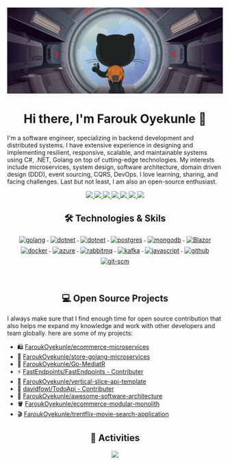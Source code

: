 ![](assets/header.png)

<h1 align="center">Hi there, I'm Farouk Oyekunle 👋</h1>

I'm a software engineer, specializing in backend development and distributed systems. I have extensive experience in designing and implementing resilient, responsive, scalable, and maintainable systems using C#, .NET, Golang on top of cutting-edge technologies. My interests include microservices, system design, software architecture, domain driven design (DDD), event sourcing, CQRS, DevOps. I love learning, sharing, and facing challenges. Last but not least, I am also an open-source enthusiast.

<p align="center"> 
 <a href="https://twitter.com/FaroukOyekunle" alt="Farouk Oyekunle's twitter">
   <img src="https://img.shields.io/badge/%20-Twitter-%231DA1F2?logo=twitter&logoColor=white&style=for-the-badge" />
 </a>
 <a href="https://FaroukOyekunle.com" alt="Farouk Oyekunle's blog">
   <img src="https://img.shields.io/static/v1?style=for-the-badge&message=Blog&color=%23F58025&logo=rss&logoColor=FFFFFF&label=" />
 </a>
  <a href="https://www.youtube.com/faroukoyekunle" alt="Farouk Oyekunle's youtube">
   <img src="https://img.shields.io/badge/%20-YouTube-%23FF0000?logo=youtube&logoColor=white&style=for-the-badge" />
 </a>
 <a href="https://github.com/FaroukOyekunle" alt="Farouk Oyekunle's github">
   <img src="https://img.shields.io/badge/%20-GitHub-black?logo=GitHub&logoColor=white&style=for-the-badge" />
 </a>
 <a href="https://www.linkedin.com/in/faroukoyekunle" alt="Farouk Oyekunle's linkedin">
   <img src="https://img.shields.io/badge/%20-LinkedIn-%230A66C2?logo=linkedin&logoColor=white&style=for-the-badge&link=https://www.linkedin.com/in/faroukoyekunle" />
 </a>
 <a href="https://faroukoyekunle.netlify.app" alt="Farouk Oyekunle's blog">
   <img src="tps://img.shields.io/badge/%20-Blog-%23FF5722?logo=blogger&logoColor=white&style=for-the-badge" />
 </a>
 <a>
   <img src="https://komarev.com/ghpvc/?username=faroukoyekunle&color=ff69b4&style=for-the-badge" />
 </a>
</p>

<h2 align="center">🛠 Technologies & Skils</h2>

<p align="center">
    <a href="">
        <img src="https://cdn.jsdelivr.net/gh/devicons/devicon/icons/csharp/csharp-original.svg" alt="golang" width="54"
            height="54" style="vertical-align:top; margin:4px;">
    </a>
     <a href="https://dotnet.microsoft.com/">
          <img src="https://www.vectorlogo.zone/logos/dotnet/dotnet-ar21.svg" alt="dotnet" 
              width="54" height="54" style="vertical-align:top; margin:4px;">
    </a>
    <a href="https://dotnet.microsoft.com/">
        <img src="https://cdn.jsdelivr.net/gh/devicons/devicon/icons/dotnetcore/dotnetcore-original.svg" width="54"
            height="54" alt="dotnet" style="vertical-align:top; margin:4px;">
    </a>
    <a href="">
        <img src="https://cdn.jsdelivr.net/gh/devicons/devicon/icons/postgresql/postgresql-original-wordmark.svg"
            width="54" height="54" alt="postgres" style="vertical-align:top; margin:4px">
    </a>
    <a href="https://www.mongodb.com/">
        <img src="https://cdn.jsdelivr.net/gh/devicons/devicon/icons/mongodb/mongodb-original-wordmark.svg" width="54"
            height="54" alt="mongodb" style="vertical-align:top; margin:4px;">
    </a>
    <a href="https://dotnet.microsoft.com/apps/aspnet/web-apps/blazor">
         <img src="https://upload.wikimedia.org/wikipedia/commons/d/d0/Blazor.png" width="54"
             height="54" alt="Blazor" style="vertical-align:top; margin:4px">
    </a>
    <a href="https://hub.docker.com/">
        <img src="https://cdn.jsdelivr.net/gh/devicons/devicon/icons/docker/docker-original-wordmark.svg" width="54"
            height="54" alt="docker" style="vertical-align:top; margin:4px">
    </a>
    <a href="https://azure.microsoft.com">
        <img src="https://cdn.jsdelivr.net/gh/devicons/devicon/icons/azure/azure-original.svg" width="54" height="54"
            alt="azure" style="vertical-align:top; margin:4px">
    </a>
    <a href="https://www.rabbitmq.com">
         <img src="https://www.vectorlogo.zone/logos/rabbitmq/rabbitmq-ar21.svg" width="54" height="54" alt="rabbitmq" 
             style="vertical-align:top; margin:4px">
    </a>
    <a href="">
        <img src="https://cdn.jsdelivr.net/gh/devicons/devicon/icons/apachekafka/apachekafka-original.svg"
            width="64" height="64" alt="kafka" style="vertical-align:top; margin:4px;">
    </a>
    <a href="">
        <img src="https://cdn.jsdelivr.net/gh/devicons/devicon/icons/javascript/javascript-original.svg" width="54"
            height="54" alt="javascript" style="vertical-align:top; margin:4px">
    </a>
    <a href="https://www.github.com">
         <img src="https://www.vectorlogo.zone/logos/github/github-ar21.svg" alt="github" width="54" 
             height="54" style="vertical-align:top; margin:4px">
    </a>
    <a href="https://www.git.com">
          <img src="https://www.vectorlogo.zone/logos/git-scm/git-scm-ar21.svg" alt="git-scm" width="54" height="54"
               style="vertical-align:top; margin:4px">
    </a>
</p>

<br/>

<h2 align="center">💻 Open Source Projects</h2>

<p align="left">
  I always make sure that I find enough time for open source contribution that also helps me expand my knowledge and work with other developers and team globally. here are some of my projects:
</p>

- 🛍️ [FaroukOyekunle/ecommerce-microservices](https://github.com/FaroukOyekunle/ecommerce-microservices)
- 🧺 [FaroukOyekunle/store-golang-microservices](https://github.com/FaroukOyekunle/store-golang-microservices)
- 🚃 [FaroukOyekunle/Go-MediatR](https://github.com/FaroukOyekunle/Go-MediatR)
- ⚡ [FastEndpoints/FastEndpoints - Contributer](https://github.com/FastEndpoints/FastEndpoints)
- 🐉 [FaroukOyekunle/vertical-slice-api-template](https://github.com/FaroukOyekunle/vertical-slice-api-template)
- 📙 [davidfowl/TodoApi - Contributer](https://github.com/davidfowl/TodoApi)
- 🚀 [FaroukOyekunle/awesome-software-architecture](https://github.com/FaroukOyekunle/awesome-software-architecture)
- 🪣 [FaroukOyekunle/ecommerce-modular-monolith](https://github.com/FaroukOyekunle/ecommerce-modular-monolith)
- 🎬 [FaroukOyekunle/trentflix-movie-search-application](https://github.com/FaroukOyekunle/Trentflix.Backend)

<h2 align="center">🚀 Activities</h2>
<p align="center">
  <a href="#" alt="Farouk Oyekunle's github stats"><img src="https://github-readme-stats.vercel.app/api?username=FaroukOyekunle" /></a>
</p>
